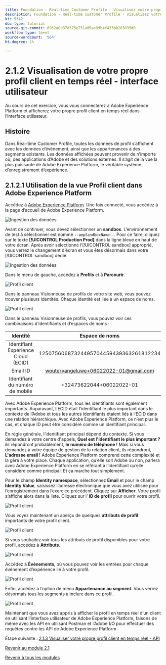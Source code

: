 ```yaml
---
title: Foundation - Real-time Customer Profile - Visualisez votre propre profil client en temps réel - interface utilisateur
description: Foundation - Real-time Customer Profile - Visualisez votre propre profil client en temps réel - interface utilisateur
kt: 5342
doc-type: tutorial
source-git-commit: 6962a0d37d375e751a05ae99b4f433b0283835d0
workflow-type: tm+mt
source-wordcount: '564'
ht-degree: 1%

---
```


# 2.1.2 Visualisation de votre propre profil client en temps réel - interface utilisateur

Au cours de cet exercice, vous vous connecterez à Adobe Experience Platform et afficherez votre propre profil client en temps réel dans l’interface utilisateur.

## Histoire

Dans Real-time Customer Profile, toutes les données de profil s’affichent avec les données d’événement, ainsi que les appartenances à des segments existants. Les données affichées peuvent provenir de n’importe où, des applications d’Adobe et des solutions externes. Il s’agit de la vue la plus puissante de Adobe Experience Platform, le véritable système d’enregistrement d’expérience.

## 2.1.2.1 Utilisation de la vue Profil client dans Adobe Experience Platform

Accédez à [Adobe Experience Platform](https://experience.adobe.com/platform). Une fois connecté, vous accédez à la page d’accueil de Adobe Experience Platform.

![Ingestion des données](../../datacollection/module1.2/images/home.png)

Avant de continuer, vous devez sélectionner un **sandbox**. L’environnement de test à sélectionner est nommé ``--aepSandboxName--``. Pour ce faire, cliquez sur le texte **[!UICONTROL Production Prod]** dans la ligne bleue en haut de votre écran. Après avoir sélectionné l’[!UICONTROL sandbox] approprié, vous verrez le changement d’écran et vous êtes désormais dans votre [!UICONTROL sandbox] dédié.

![Ingestion des données](../../datacollection/module1.2/images/sb1.png)

Dans le menu de gauche, accédez à **Profils** et à **Parcourir**.

![Profil client](./images/homemenu.png)

Dans le panneau Visionneuse de profils de votre site web, vous pouvez trouver plusieurs identités. Chaque identité est liée à un espace de noms.

![Profil client](./images/identities.png)

Dans le panneau Visionneuse de profils, vous pouvez voir ces combinaisons d’identifiants et d’espaces de noms :

| Identité | Espace de noms |
|:-------------:| :---------------:|
| Identifiant Experience Cloud (ECID) | 12507560687324495704459439363261812234 |
| Email ID | woutervangeluwe+06022022-01@gmail.com |
| Identifiant du numéro de mobile | +32473622044+06022022-01 |

Avec Adobe Experience Platform, tous les identifiants sont également importants. Auparavant, l’ECID était l’identifiant le plus important dans le contexte de l’Adobe et tous les autres identifiants étaient liés à l’ECID dans une relation hiérarchique. Avec Adobe Experience Platform, ce n’est plus le cas, et chaque ID peut être considéré comme un identifiant principal.

En règle générale, l’identifiant principal dépend du contexte. Si vous demandez à votre centre d&#39;appels, **Quel est l&#39;identifiant le plus important ?** ils répondront probablement, **le numéro de téléphone !** Mais si vous demandez à votre équipe de gestion de la relation client, ils répondront, **L&#39;adresse email !** Adobe Experience Platform comprend cette complexité et la gère à votre place. Chaque application, qu’elle soit Adobe ou non, parlera avec Adobe Experience Platform en se référant à l’identifiant qu’elle considère comme principal. Et ça marche tout simplement.

Pour le champ **Identity namespace**, sélectionnez **Email** et pour le champ **Identity Value**, saisissez l’adresse électronique que vous avez utilisée pour l’enregistrement dans l’exercice précédent. Cliquez sur **Afficher**. Votre profil s’affiche alors dans la liste. Cliquez sur l’ **ID de profil** pour ouvrir votre profil.

![Profil client](./images/popupecid.png)

Vous voyez maintenant un aperçu de quelques **attributs de profil** importants de votre profil client.

![Profil client](./images/profile.png)

Si vous souhaitez voir tous les attributs de profil disponibles pour votre profil, accédez à **Attributs**.

![Profil client](./images/profilattr.png)

Accédez à **Événements**, où vous pouvez voir les entrées pour chaque événement d’expérience lié à votre profil.

![Profil client](./images/profileee.png)

Enfin, accédez à l’option de menu **Appartenance au segment**. Vous verrez désormais tous les segments à inclure dans ce profil.

![Profil client](./images/profileseg.png)

Maintenant que vous avez appris à afficher le profil en temps réel d’un client en utilisant l’interface utilisateur de Adobe Experience Platform, faisons de même avec les API en utilisant Postman et l’Adobe I/O pour effectuer des requêtes contre les API de Adobe Experience Platform.

Étape suivante : [2.1.3 Visualiser votre propre profil client en temps réel - API](./ex3.md)

[Revenir au module 2.1](./real-time-customer-profile.md)

[Revenir à tous les modules](../../../overview.md)
